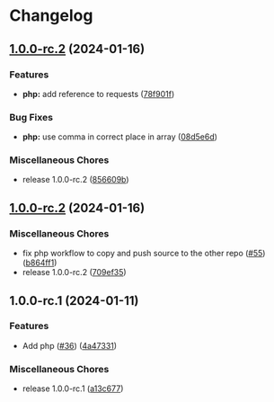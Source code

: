 # Changelog

## [1.0.0-rc.2](https://github.com/flipt-io/flipt-server-sdks/compare/flipt-php-v1.0.0-rc.2...flipt-php-v1.0.0-rc.2) (2024-01-16)


### Features

* **php:** add reference to requests ([78f901f](https://github.com/flipt-io/flipt-server-sdks/commit/78f901fe7eab67eaed6a9858ba04cb0a701ab2dc))


### Bug Fixes

* **php:** use comma in correct place in array ([08d5e6d](https://github.com/flipt-io/flipt-server-sdks/commit/08d5e6d606841d4136937fa1036af7f30c4de520))


### Miscellaneous Chores

* release 1.0.0-rc.2 ([856609b](https://github.com/flipt-io/flipt-server-sdks/commit/856609ba9981d00ffbe855b660149fe782a87f61))

## [1.0.0-rc.2](https://github.com/flipt-io/flipt-server-sdks/compare/flipt-php-v1.0.0-rc.1...flipt-php-v1.0.0-rc.2) (2024-01-16)


### Miscellaneous Chores

* fix php workflow to copy and push source to the other repo ([#55](https://github.com/flipt-io/flipt-server-sdks/issues/55)) ([b864ff1](https://github.com/flipt-io/flipt-server-sdks/commit/b864ff149e57192ce55eedea29d20894ce5fa76e))
* release 1.0.0-rc.2 ([709ef35](https://github.com/flipt-io/flipt-server-sdks/commit/709ef35e9959ee5bdc6630b60599de04f29f667d))

## 1.0.0-rc.1 (2024-01-11)


### Features

* Add php ([#36](https://github.com/flipt-io/flipt-server-sdks/issues/36)) ([4a47331](https://github.com/flipt-io/flipt-server-sdks/commit/4a47331b0da56e55f0e31b312cffbe0e10248229))


### Miscellaneous Chores

* release 1.0.0-rc.1 ([a13c677](https://github.com/flipt-io/flipt-server-sdks/commit/a13c6774c6a6c1c125e299ce0ec4267ed2bbb4cf))
